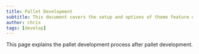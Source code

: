 ```yaml
---
title: Pallet Development
subtitle: This document covers the setup and options of theme feature described in the doc title
author: chris
tags: [develop]
---
```


This page explains the pallet development process after pallet development.